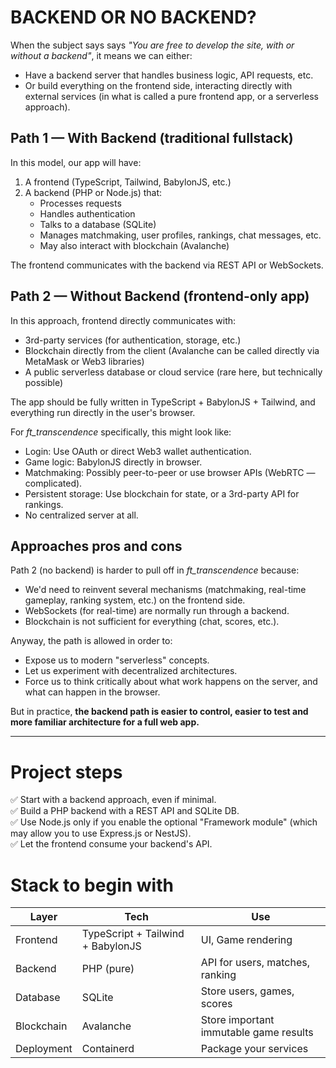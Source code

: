 # BACKEND OR NO BACKEND?

When the subject says says _"You are free to develop the site, with or without a backend"_, it means we can either:
- Have a backend server that handles business logic, API requests, etc.
- Or build everything on the frontend side, interacting directly with external services (in what is called a pure frontend app, or a serverless approach).

## Path 1 — With Backend (traditional fullstack)

In this model, our app will have:

1. A frontend (TypeScript, Tailwind, BabylonJS, etc.)
2. A backend (PHP or Node.js) that:
	- Processes requests
	- Handles authentication
	- Talks to a database (SQLite)
	- Manages matchmaking, user profiles, rankings, chat messages, etc.
	- May also interact with blockchain (Avalanche)

The frontend communicates with the backend via REST API or WebSockets.

## Path 2 — Without Backend (frontend-only app)

In this approach, frontend directly communicates with:
- 3rd-party services (for authentication, storage, etc.)
- Blockchain directly from the client (Avalanche can be called directly via MetaMask or Web3 libraries)
- A public serverless database or cloud service (rare here, but technically possible)

The app should be fully written in TypeScript + BabylonJS + Tailwind, and everything run directly in the user's browser.

For *ft_transcendence* specifically, this might look like:
- Login: Use OAuth or direct Web3 wallet authentication.
- Game logic: BabylonJS directly in browser.
- Matchmaking: Possibly peer-to-peer or use browser APIs (WebRTC — complicated).
- Persistent storage: Use blockchain for state, or a 3rd-party API for rankings.
- No centralized server at all.

## Approaches pros and cons

Path 2 (no backend) is harder to pull off in *ft_transcendence* because:
- We'd need to reinvent several mechanisms (matchmaking, real-time gameplay, ranking system, etc.) on the frontend side.
- WebSockets (for real-time) are normally run through a backend.
- Blockchain is not sufficient for everything (chat, scores, etc.).

Anyway, the path is allowed in order to:
- Expose us to modern "serverless" concepts.
- Let us experiment with decentralized architectures.
- Force us to think critically about what work happens on the server, and what can happen in the browser.

But in practice, **the backend path is easier to control, easier to test and more familiar architecture for a full web app.**

---

# Project steps

✅ Start with a backend approach, even if minimal.\
✅ Build a PHP backend with a REST API and SQLite DB.\
✅ Use Node.js only if you enable the optional "Framework module" (which may allow you to use Express.js or NestJS).\
✅ Let the frontend consume your backend's API.

# Stack to begin with

| Layer	     | Tech	                              | Use
| ---------- | ---------------------------------- | ---
| Frontend   |	TypeScript + Tailwind + BabylonJS | UI, Game rendering
| Backend    |	PHP (pure)	                      | API for users, matches, ranking
| Database   |	SQLite	                          | Store users, games, scores
| Blockchain |	Avalanche	                      | Store important immutable game results
| Deployment |	Containerd	                      | Package your services
